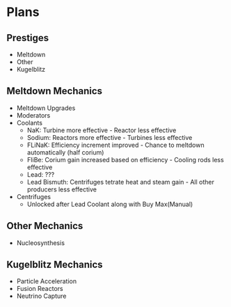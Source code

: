 # Plans

## Prestiges
- Meltdown
- Other
- Kugelblitz

## Meltdown Mechanics
- Meltdown Upgrades
- Moderators
- Coolants
	- NaK: Turbine more effective - Reactor less effective
	- Sodium: Reactors more effective - Turbines less effective
	- FLiNaK: Efficiency increment improved - Chance to meltdown automatically (half corium)
	- FliBe: Corium gain increased based on efficiency - Cooling rods less effective
	- Lead: ???
	- Lead Bismuth: Centrifuges tetrate heat and steam gain - All other producers less effective
- Centrifuges
	- Unlocked after Lead Coolant along with Buy Max(Manual)

## Other Mechanics
- Nucleosynthesis


## Kugelblitz Mechanics
- Particle Acceleration
- Fusion Reactors
- Neutrino Capture